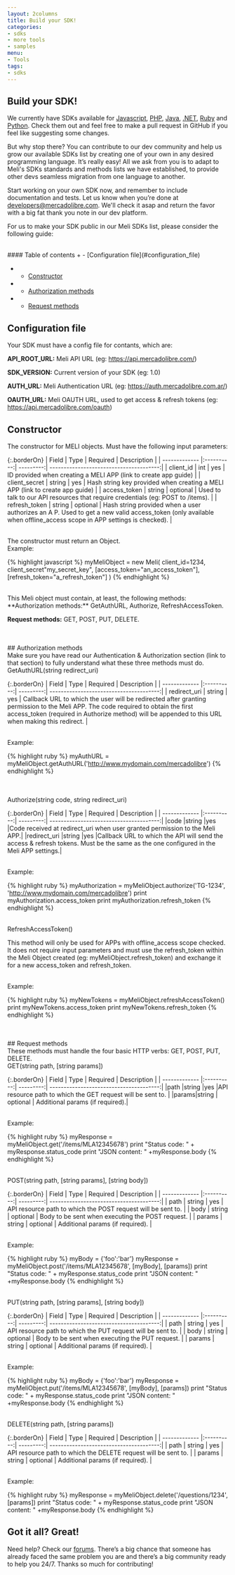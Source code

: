 ```yaml
---
layout: 2columns
title: Build your SDK!
categories:
- sdks
- more tools
- samples
menu:
- Tools
tags:
- sdks
---
```


## Build your SDK!

We currently have SDKs available for [Javascript](/javascript-sdk), [PHP](/php-sdk), [Java](/java-sdk), [.NET](/net-sdk), [Ruby](/ruby-sdk) and [Python](/python-sdk). Check them out and feel free to make a pull request in GitHub if you feel like suggesting some changes.

But why stop there? You can contribute to our dev community and help us grow our available SDKs list by creating one of your own in any desired programming language. It’s really easy! All we ask from you is to adapt to Meli's SDKs standards and methods lists we have established, to provide other devs seamless migration from one language to another.

Start working on your own SDK now, and remember to include documentation and tests. Let us know when you’re done at developers@mercadolibre.com. We'll check it asap and return the favor with a big fat thank you note in our dev platform.

For us to make your SDK public in our Meli SDKs list, please consider the following guide:


<br />
#### Table of contents
+ - [Configuration file](#configuration_file)

+ - [Constructor](#constructor)

+ - [Authorization methods](#authorization_methods)

+ - [Request methods](#request_methods)


## Configuration file

Your SDK must have a config file for contants, which are:


**API_ROOT_URL:** Meli API URL (eg: https://api.mercadolibre.com/)

**SDK_VERSION:** Current version of your SDK (eg: 1.0)

**AUTH_URL:** Meli Authentication URL (eg: https://auth.mercadolibre.com.ar/)

**OAUTH_URL:** Meli OAUTH URL, used to get access &amp; refresh tokens (eg: https://api.mercadolibre.com/oauth)


## Constructor


The constructor for MELI objects. Must have the following input parameters:


{:.borderOn}
| Field         | Type       | Required  | Description                             |
| ------------- |:----------:| ---------:| ---------------------------------------:|
| client_id | int | yes | ID provided when creating a MELI APP (link to create app guide) | 
| client_secret | string | yes | Hash string key provided when creating a MELI APP (link to create app guide) | 
| access_token | string | optional | Used to talk to our API resources that require credentials (eg: POST to /items). | 
| refresh_token | string | optional | Hash string provided when a user authorizes an A P. Used to get a new valid access_token (only available when offline_access scope in APP settings is checked). |


<br />
The constructor must return an Object.


<br />
Example:

{% highlight javascript %}
myMeliObject = new Meli(
	client_id=1234, 
	client_secret"my_secret_key", 
	[access_token="an_access_token"], 
	[refresh_token="a_refresh_token"]
)
{% endhighlight %}


<br />
This Meli object must contain, at least, the following methods:


<br />
**Authorization methods:** GetAuthURL, Authorize, RefreshAccessToken.

**Request methods:** GET, POST, PUT, DELETE.


<br />
<br />
## Authorization methods


<br />
Make sure you have read our Authentication &amp; Authorization section (link to that section) to fully understand what these three methods must do.

<br />
GetAuthURL(string redirect_uri)


{:.borderOn}
| Field         | Type       | Required  | Description                             |
| ------------- |:----------:| ---------:| ---------------------------------------:|
| redirect_uri | string | yes | Callback URL to which the user will be redirected after granting permission to the Meli APP. The code required to obtain the first access_token (required in Authorize method) will be appended to this URL when making this redirect. |


<br />
Example:

{% highlight ruby %}
myAuthURL = myMeliObject.getAuthURL('http://www.mydomain.com/mercadolibre')
{% endhighlight %}



<br />
<br />
Authorize(string code, string redirect_uri)


{:.borderOn}
| Field         | Type       | Required  | Description                             |
| ------------- |:----------:| ---------:| ---------------------------------------:|
|code |string |yes |Code received at redirect_uri when user granted permission to the Meli APP.|
|redirect_uri |string |yes |Callback URL to which the API will send the access &amp; refresh tokens. Must be the same as the one configured in the Meli APP settings.|


<br />
Example:

{% highlight ruby %}
myAuthorization = myMeliObject.authorize('TG-1234', 'http://www.mydomain.com/mercadolibre')
print myAuthorization.access_token
print myAuthorization.refresh_token
{% endhighlight %}


<br />
RefreshAccessToken()


This method will only be used for APPs with offline_access scope checked. It does not require input parameters and must use the refresh_token within the Meli Object created (eg: myMeliObject.refresh_token) and exchange it for a new access_token and refresh_token.


<br />
Example:

{% highlight ruby %}
myNewTokens = myMeliObject.refreshAccessToken()
print myNewTokens.access_token
print myNewTokens.refresh_token
{% endhighlight %}


<br />
<br />
## Request methods


<br />
These methods must handle the four basic HTTP verbs: GET, POST, PUT, DELETE.


<br />
GET(string path, [string params])


{:.borderOn}
| Field         | Type       | Required  | Description                             |
| ------------- |:----------:| ---------:| ---------------------------------------:|
|path |string |yes |API resource path to which the GET request will be sent to.	   |
|params|string | optional | Additional params (if required).|


<br />
Example:

{% highlight ruby %}
myResponse = myMeliObject.get('/items/MLA12345678')
print "Status code: " + myResponse.status_code
print "JSON content: " +myResponse.body
{% endhighlight %}


<br />
POST(string path, [string params], [string body])


{:.borderOn}
| Field         | Type       | Required  | Description                             |
| ------------- |:----------:| ---------:| ---------------------------------------:|
| path | string | yes | API resource path to which the POST request will be sent to. | 
| body | string | optional | Body to be sent when executing the POST request. | 
| params | string | optional | Additional params (if required). |


<br />
Example:

{% highlight ruby %}
myBody = {'foo':'bar'}
myResponse = myMeliObject.post('/items/MLA12345678', [myBody], [params])
print "Status code: " + myResponse.status_code
print "JSON content: " +myResponse.body
{% endhighlight %}


<br />
PUT(string path, [string params], [string body])


{:.borderOn}
| Field         | Type       | Required  | Description                             |
| ------------- |:----------:| ---------:| ---------------------------------------:|
| path | string | yes | API resource path to which the PUT request will be sent to. | 
| body | string | optional | Body to be sent when executing the PUT request. | 
| params | string | optional | Additional params (if required). | 


<br />
Example:

{% highlight ruby %}
myBody = {'foo':'bar'}
myResponse = myMeliObject.put('/items/MLA12345678', [myBody], [params])
print "Status code: " + myResponse.status_code
print "JSON content: " +myResponse.body
{% endhighlight %}


<br />
DELETE(string path, [string params])


{:.borderOn}
| Field         | Type       | Required  | Description                             |
| ------------- |:----------:| ---------:| ---------------------------------------:|
| path | string | yes | API resource path to which the DELETE request will be sent to. | 
| params | string | optional | Additional params (if required). | 


<br />
Example:

{% highlight ruby %}
myResponse = myMeliObject.delete('/questions/1234', [params])
print "Status code: " + myResponse.status_code
print "JSON content: " +myResponse.body
{% endhighlight %}



## Got it all? Great!


Need help? Check our [forums](/community). There’s a big chance that someone has already faced the same problem you are and there’s a big community ready to help you 24/7. Thanks so much for contributing!
